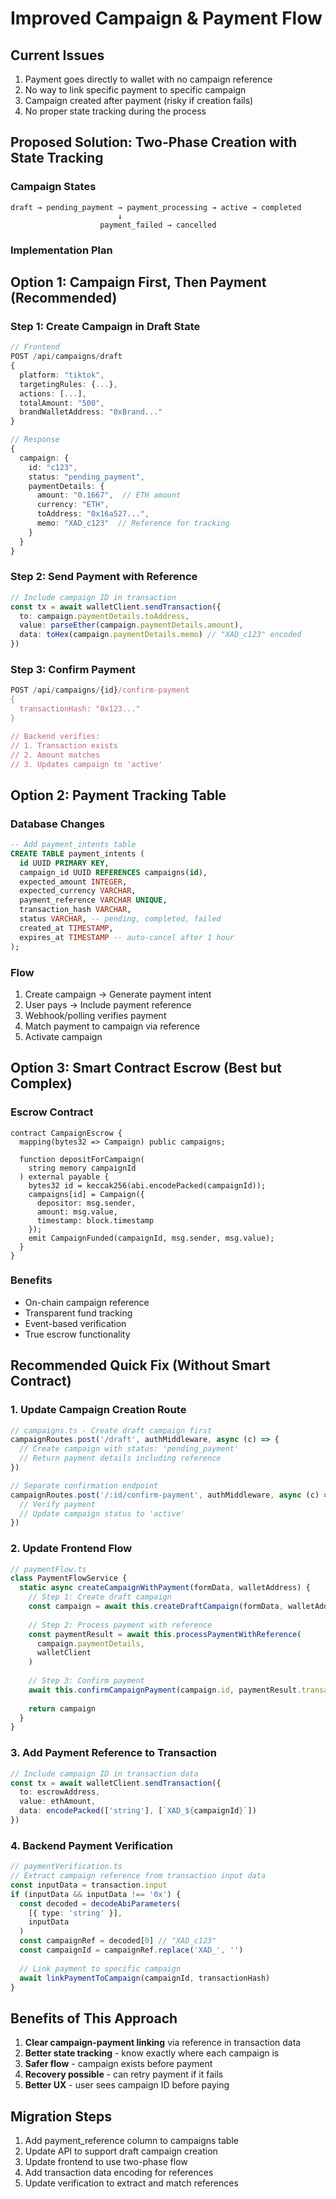 # Improved Campaign & Payment Flow

## Current Issues
1. Payment goes directly to wallet with no campaign reference
2. No way to link specific payment to specific campaign
3. Campaign created after payment (risky if creation fails)
4. No proper state tracking during the process

## Proposed Solution: Two-Phase Creation with State Tracking

### Campaign States
```
draft → pending_payment → payment_processing → active → completed
                        ↓
                    payment_failed → cancelled
```

### Implementation Plan

## Option 1: Campaign First, Then Payment (Recommended)

### Step 1: Create Campaign in Draft State
```typescript
// Frontend
POST /api/campaigns/draft
{
  platform: "tiktok",
  targetingRules: {...},
  actions: [...],
  totalAmount: "500",
  brandWalletAddress: "0xBrand..."
}

// Response
{
  campaign: {
    id: "c123",
    status: "pending_payment",
    paymentDetails: {
      amount: "0.1667",  // ETH amount
      currency: "ETH",
      toAddress: "0x16a527...",
      memo: "XAD_c123"  // Reference for tracking
    }
  }
}
```

### Step 2: Send Payment with Reference
```typescript
// Include campaign ID in transaction
const tx = await walletClient.sendTransaction({
  to: campaign.paymentDetails.toAddress,
  value: parseEther(campaign.paymentDetails.amount),
  data: toHex(campaign.paymentDetails.memo) // "XAD_c123" encoded
})
```

### Step 3: Confirm Payment
```typescript
POST /api/campaigns/{id}/confirm-payment
{
  transactionHash: "0x123..."
}

// Backend verifies:
// 1. Transaction exists
// 2. Amount matches
// 3. Updates campaign to 'active'
```

## Option 2: Payment Tracking Table

### Database Changes
```sql
-- Add payment_intents table
CREATE TABLE payment_intents (
  id UUID PRIMARY KEY,
  campaign_id UUID REFERENCES campaigns(id),
  expected_amount INTEGER,
  expected_currency VARCHAR,
  payment_reference VARCHAR UNIQUE,
  transaction_hash VARCHAR,
  status VARCHAR, -- pending, completed, failed
  created_at TIMESTAMP,
  expires_at TIMESTAMP -- auto-cancel after 1 hour
);
```

### Flow
1. Create campaign → Generate payment intent
2. User pays → Include payment reference
3. Webhook/polling verifies payment
4. Match payment to campaign via reference
5. Activate campaign

## Option 3: Smart Contract Escrow (Best but Complex)

### Escrow Contract
```solidity
contract CampaignEscrow {
  mapping(bytes32 => Campaign) public campaigns;
  
  function depositForCampaign(
    string memory campaignId
  ) external payable {
    bytes32 id = keccak256(abi.encodePacked(campaignId));
    campaigns[id] = Campaign({
      depositor: msg.sender,
      amount: msg.value,
      timestamp: block.timestamp
    });
    emit CampaignFunded(campaignId, msg.sender, msg.value);
  }
}
```

### Benefits
- On-chain campaign reference
- Transparent fund tracking
- Event-based verification
- True escrow functionality

## Recommended Quick Fix (Without Smart Contract)

### 1. Update Campaign Creation Route
```typescript
// campaigns.ts - Create draft campaign first
campaignRoutes.post('/draft', authMiddleware, async (c) => {
  // Create campaign with status: 'pending_payment'
  // Return payment details including reference
})

// Separate confirmation endpoint
campaignRoutes.post('/:id/confirm-payment', authMiddleware, async (c) => {
  // Verify payment
  // Update campaign status to 'active'
})
```

### 2. Update Frontend Flow
```typescript
// paymentFlow.ts
class PaymentFlowService {
  static async createCampaignWithPayment(formData, walletAddress) {
    // Step 1: Create draft campaign
    const campaign = await this.createDraftCampaign(formData, walletAddress)
    
    // Step 2: Process payment with reference
    const paymentResult = await this.processPaymentWithReference(
      campaign.paymentDetails,
      walletClient
    )
    
    // Step 3: Confirm payment
    await this.confirmCampaignPayment(campaign.id, paymentResult.transactionHash)
    
    return campaign
  }
}
```

### 3. Add Payment Reference to Transaction
```typescript
// Include campaign ID in transaction data
const tx = await walletClient.sendTransaction({
  to: escrowAddress,
  value: ethAmount,
  data: encodePacked(['string'], [`XAD_${campaignId}`])
})
```

### 4. Backend Payment Verification
```typescript
// paymentVerification.ts
// Extract campaign reference from transaction input data
const inputData = transaction.input
if (inputData && inputData !== '0x') {
  const decoded = decodeAbiParameters(
    [{ type: 'string' }],
    inputData
  )
  const campaignRef = decoded[0] // "XAD_c123"
  const campaignId = campaignRef.replace('XAD_', '')
  
  // Link payment to specific campaign
  await linkPaymentToCampaign(campaignId, transactionHash)
}
```

## Benefits of This Approach
1. **Clear campaign-payment linking** via reference in transaction data
2. **Better state tracking** - know exactly where each campaign is
3. **Safer flow** - campaign exists before payment
4. **Recovery possible** - can retry payment if it fails
5. **Better UX** - user sees campaign ID before paying

## Migration Steps
1. Add payment_reference column to campaigns table
2. Update API to support draft campaign creation
3. Update frontend to use two-phase flow
4. Add transaction data encoding for references
5. Update verification to extract and match references